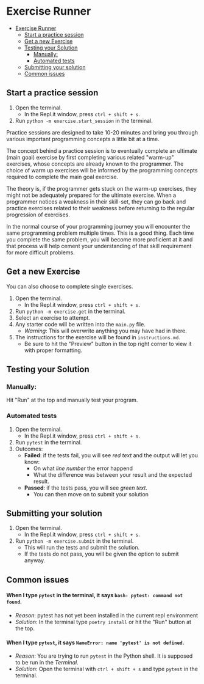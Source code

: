 # Exercise Runner

- [Exercise Runner](#exercise-runner)
  * [Start a practice session](#start-a-practice-session)
  * [Get a new Exercise](#get-a-new-exercise)
  * [Testing your Solution](#testing-your-solution)
    + [Manually:](#manually-)
    + [Automated tests](#automated-tests)
  * [Submitting your solution](#submitting-your-solution)
  * [Common issues](#common-issues)

## Start a practice session
1. Open the terminal.
    - In the Repl.it window, press `ctrl + shift + s`.
2. Run `python -m exercise.start_session` in the terminal.

Practice sessions are designed to take 10-20 minutes and bring you through various important programming concepts a little bit at a time.

The concept behind a practice session is to eventually complete an ultimate (main goal) exercise by first completing various related "warm-up" exercises, whose concepts are already known to the programmer. The choice of warm up exercises will be informed by the programming concepts required to complete the main goal exercise.

The theory is, if the programmer gets stuck on the warm-up exercises, they might not be adequately prepared for the ultimate exercise. When a programmer notices a weakness in their skill-set, they can go back and practice exercises related to their weakness before returning to the regular progression of exercises.

In the normal course of your programming journey you will encounter the same programming problem multiple times. This is a good thing. Each time you complete the same problem, you will become more proficient at it and that process will help cement your understanding of that skill requirement for more difficult problems.


## Get a new Exercise
You can also choose to complete single exercises.

1. Open the terminal.
    - In the Repl.it window, press `ctrl + shift + s`.
2. Run `python -m exercise.get` in the terminal.
3. Select an exercise to attempt.
4. Any starter code will be written into the `main.py` file.
    - *Warning*: This will overwrite anything you may have had in there.
5. The instructions for the exercise will be found in `instructions.md`.
    - Be sure to hit the "Preview" button in the top right corner to view it with proper formatting.

## Testing your Solution
### Manually:
Hit "Run" at the top and manually test your program.

### Automated tests
1. Open the terminal.
    - In the Repl.it window, press `ctrl + shift + s`.
2. Run `pytest` in the terminal.
3. Outcomes:
    - **Failed**: if the tests fail, you will see *red text* and the output will let you know:
        - On what *line number* the error happend
        - What the difference was between your result and the expected result.
    - **Passed**: if the tests pass, you will see *green text*.
        - You can then move on to submit your solution

## Submitting your solution
1. Open the terminal.
    - In the Repl.it window, press `ctrl + shift + s`.
2. Run `python -m exercise.submit` in the terminal.
    - This will run the tests and submit the solution.
    - If the tests do not pass, you will be given the option to submit anyway.

## Common issues
#### When I type `pytest` in the terminal, it says `bash: pytest: command not found`.
- *Reason*: pytest has not yet been installed in the current repl environment
- *Solution*: In the terminal type `poetry install` or hit the "Run" button at the top.
#### When I type `pytest`, it says `NameError: name 'pytest' is not defined`.
- *Reason*: You are trying to run `pytest` in the Python shell. It is supposed to be run in the *Terminal*.
- *Solution*: Open the terminal with `ctrl + shift + s` and type `pytest` in the terminal.